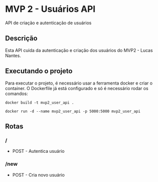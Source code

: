 # MVP 2 - Usuários API

API de criação e autenticação de usuários

## Descrição

Esta API cuida da autenticação e criação dos usuários do MVP2 - Lucas Nantes.

## Executando o projeto

Para executar o projeto, é necessário usar a ferramenta docker e criar o container. O Dockerfile já está configurado e só é necessário rodar os comandos:

`docker build -t mvp2_user_api .`

`docker run -d --name mvp2_user_api -p 5000:5000 mvp2_user_api`

## Rotas

### /

* POST - Autentica usuário

### /new

* POST - Cria novo usuário

